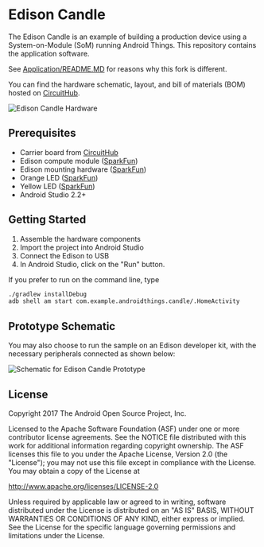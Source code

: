 Edison Candle
=============
The Edison Candle is an example of building a production device using a
System-on-Module (SoM) running Android Things.
This repository contains the application software.

See [Application/README.MD](Application/README.MD) for reasons why this fork is different.

You can find the hardware schematic, layout, and bill of materials (BOM) hosted
on [CircuitHub](https://circuithub.com/projects/androidthings/edison-candle).

![Edison Candle Hardware](candle_pcb.jpg)

Prerequisites
-------------

- Carrier board from
  [CircuitHub](https://circuithub.com/projects/androidthings/edison-candle)
- Edison compute module ([SparkFun](https://www.sparkfun.com/products/13024))
- Edison mounting hardware ([SparkFun](https://www.sparkfun.com/products/13187))
- Orange LED ([SparkFun](https://www.sparkfun.com/products/12645))
- Yellow LED ([SparkFun](https://www.sparkfun.com/products/10634))
- Android Studio 2.2+

Getting Started
----------------

1.  Assemble the hardware components
2.  Import the project into Android Studio
3.  Connect the Edison to USB
4.  In Android Studio, click on the "Run" button.

If you prefer to run on the command line, type
```bash
./gradlew installDebug
adb shell am start com.example.androidthings.candle/.HomeActivity
```

Prototype Schematic
--------------------

You may also choose to run the sample on an Edison developer kit, with the
necessary peripherals connected as shown below:

![Schematic for Edison Candle Prototype](candle_schematic.png)

License
-------

Copyright 2017 The Android Open Source Project, Inc.

Licensed to the Apache Software Foundation (ASF) under one or more contributor
license agreements.  See the NOTICE file distributed with this work for
additional information regarding copyright ownership.  The ASF licenses this
file to you under the Apache License, Version 2.0 (the "License"); you may not
use this file except in compliance with the License.  You may obtain a copy of
the License at

  http://www.apache.org/licenses/LICENSE-2.0

Unless required by applicable law or agreed to in writing, software
distributed under the License is distributed on an "AS IS" BASIS, WITHOUT
WARRANTIES OR CONDITIONS OF ANY KIND, either express or implied.  See the
License for the specific language governing permissions and limitations under
the License.
